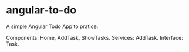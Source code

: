 # angular-to-do
A simple Angular Todo App to pratice. 

Components: Home, AddTask, ShowTasks.
Services: AddTask.
Interface: Task.


